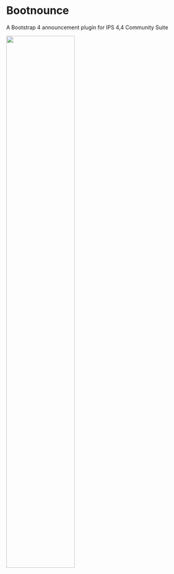 # Bootnounce
A Bootstrap 4 announcement plugin for IPS 4,4 Community Suite

<img src="https://www.devcu.net/mediasrc/bootnounce.PNGG?V=1.7" width="60%"></img>
